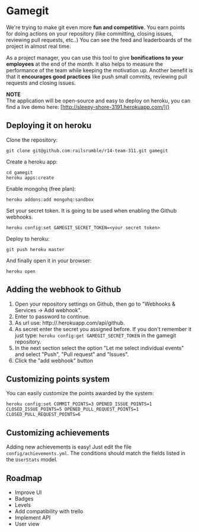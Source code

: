 # Gamegit

We're trying to make git even more **fun and competitive**. 
You earn points for doing actions on your repository (like committing, closing issues, reviewing pull requests, etc..) 
You can see the feed and leaderboards of the project in almost real time.

As a project manager, you can use this tool to give **bonifications to your employees** at the end of the month. It also helps to measure the performance of the team while keeping the motivation up. 
Another benefit is that it **encourages good practices** like push small commits, reviewing pull requests and closing issues.

**NOTE**  
The application will be open-source and easy to deploy on heroku, you can find a live demo here: [http://sleepy-shore-3191.herokuapp.com/]()

## Deploying it on heroku


Clone the repository:

    git clone git@github.com:railsrumble/r14-team-311.git gamegit

Create a heroku app:

    cd gamegit
    heroku apps:create

Enable mongohq (free plan):

    heroku addons:add mongohq:sandbox

Set your secret token. It is going to be used when enabling the Github webhooks.

	heroku config:set GAMEGIT_SECRET_TOKEN=<your secret token>

Deploy to heroku:

	git push heroku master

And finally open it in your browser:

	heroku open


## Adding the webhook to Github

1. Open your repository settings on Github, then go to "Webhooks & Services -> Add webhook".
2. Enter to password to continue.
3. As url use: http://<replace me>.herokuapp.com/api/github.
4. As secret enter the secret you assigned before. If you don't remember it just type: `heroku config:get GAMEGIT_SECRET_TOKEN` in the gamegit repository.
5. In the next section select the option "Let me select individual events" and select "Push", "Pull request" and "Issues".
6. Click the "add webhook" button



## Customizing points system

You can easily customize the points awarded by the system:

	heroku config:set COMMIT_POINTS=3 OPENED_ISSUE_POINTS=1 CLOSED_ISSUE_POINTS=5 OPENED_PULL_REQUEST_POINTS=1 CLOSED_PULL_REQUEST_POINTS=6


## Customizing achievements

Adding new achievements is easy! Just edit the file `config/achievements.yml`.
The conditions should match the fields listed in the `UserStats` model.


## Roadmap

- Improve UI
- Badges
- Levels
- Add compatibility with trello
- Implement API
- User view






